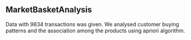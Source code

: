 ## MarketBasketAnalysis
Data with 9834 transactions was given. We analysed customer buying patterns and the association among the products using apriori algorithm.
